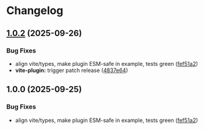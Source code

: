 # Changelog

## [1.0.2](https://github.com/jorgejac1/lyra/compare/vite-plugin-v1.0.2...vite-plugin-v1.0.2) (2025-09-26)


### Bug Fixes

* align vite/types, make plugin ESM-safe in example, tests green ([fef51a2](https://github.com/jorgejac1/lyra/commit/fef51a2b45407f1590d358069a5b0340bcfabe02))
* **vite-plugin:** trigger patch release ([4837e64](https://github.com/jorgejac1/lyra/commit/4837e64769a890c644bbc0650394b5cd59a1c56c))

## 1.0.0 (2025-09-25)


### Bug Fixes

* align vite/types, make plugin ESM-safe in example, tests green ([fef51a2](https://github.com/jorgejac1/lyra/commit/fef51a2b45407f1590d358069a5b0340bcfabe02))
